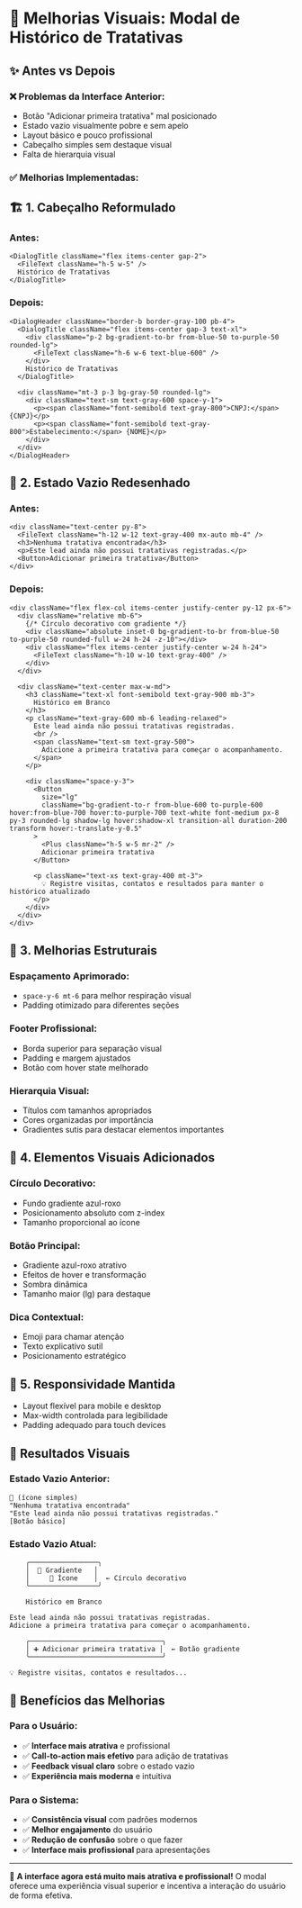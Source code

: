 # 🎨 Melhorias Visuais: Modal de Histórico de Tratativas

## ✨ Antes vs Depois

### **❌ Problemas da Interface Anterior:**
- Botão "Adicionar primeira tratativa" mal posicionado
- Estado vazio visualmente pobre e sem apelo
- Layout básico e pouco profissional
- Cabeçalho simples sem destaque visual
- Falta de hierarquia visual

### **✅ Melhorias Implementadas:**

## 🏗️ **1. Cabeçalho Reformulado**

### **Antes:**
```tsx
<DialogTitle className="flex items-center gap-2">
  <FileText className="h-5 w-5" />
  Histórico de Tratativas
</DialogTitle>
```

### **Depois:**
```tsx
<DialogHeader className="border-b border-gray-100 pb-4">
  <DialogTitle className="flex items-center gap-3 text-xl">
    <div className="p-2 bg-gradient-to-br from-blue-50 to-purple-50 rounded-lg">
      <FileText className="h-6 w-6 text-blue-600" />
    </div>
    Histórico de Tratativas
  </DialogTitle>
  
  <div className="mt-3 p-3 bg-gray-50 rounded-lg">
    <div className="text-sm text-gray-600 space-y-1">
      <p><span className="font-semibold text-gray-800">CNPJ:</span> {CNPJ}</p>
      <p><span className="font-semibold text-gray-800">Estabelecimento:</span> {NOME}</p>
    </div>
  </div>
</DialogHeader>
```

## 🎯 **2. Estado Vazio Redesenhado**

### **Antes:**
```tsx
<div className="text-center py-8">
  <FileText className="h-12 w-12 text-gray-400 mx-auto mb-4" />
  <h3>Nenhuma tratativa encontrada</h3>
  <p>Este lead ainda não possui tratativas registradas.</p>
  <Button>Adicionar primeira tratativa</Button>
</div>
```

### **Depois:**
```tsx
<div className="flex flex-col items-center justify-center py-12 px-6">
  <div className="relative mb-6">
    {/* Círculo decorativo com gradiente */}
    <div className="absolute inset-0 bg-gradient-to-br from-blue-50 to-purple-50 rounded-full w-24 h-24 -z-10"></div>
    <div className="flex items-center justify-center w-24 h-24">
      <FileText className="h-10 w-10 text-gray-400" />
    </div>
  </div>
  
  <div className="text-center max-w-md">
    <h3 className="text-xl font-semibold text-gray-900 mb-3">
      Histórico em Branco
    </h3>
    <p className="text-gray-600 mb-6 leading-relaxed">
      Este lead ainda não possui tratativas registradas. 
      <br />
      <span className="text-sm text-gray-500">
        Adicione a primeira tratativa para começar o acompanhamento.
      </span>
    </p>
    
    <div className="space-y-3">
      <Button 
        size="lg"
        className="bg-gradient-to-r from-blue-600 to-purple-600 hover:from-blue-700 hover:to-purple-700 text-white font-medium px-8 py-3 rounded-lg shadow-lg hover:shadow-xl transition-all duration-200 transform hover:-translate-y-0.5"
      >
        <Plus className="h-5 w-5 mr-2" />
        Adicionar primeira tratativa
      </Button>
      
      <p className="text-xs text-gray-400 mt-3">
        💡 Registre visitas, contatos e resultados para manter o histórico atualizado
      </p>
    </div>
  </div>
</div>
```

## 🔧 **3. Melhorias Estruturais**

### **Espaçamento Aprimorado:**
- `space-y-6 mt-6` para melhor respiração visual
- Padding otimizado para diferentes seções

### **Footer Profissional:**
- Borda superior para separação visual
- Padding e margem ajustados
- Botão com hover state melhorado

### **Hierarquia Visual:**
- Títulos com tamanhos apropriados
- Cores organizadas por importância
- Gradientes sutis para destacar elementos importantes

## 🎨 **4. Elementos Visuais Adicionados**

### **Círculo Decorativo:**
- Fundo gradiente azul-roxo
- Posicionamento absoluto com z-index
- Tamanho proporcional ao ícone

### **Botão Principal:**
- Gradiente azul-roxo atrativo
- Efeitos de hover e transformação
- Sombra dinâmica
- Tamanho maior (lg) para destaque

### **Dica Contextual:**
- Emoji para chamar atenção
- Texto explicativo sutil
- Posicionamento estratégico

## 📱 **5. Responsividade Mantida**

- Layout flexível para mobile e desktop
- Max-width controlada para legibilidade
- Padding adequado para touch devices

## 🎯 **Resultados Visuais**

### **Estado Vazio Anterior:**
```
📄 (ícone simples)
"Nenhuma tratativa encontrada"
"Este lead ainda não possui tratativas registradas."
[Botão básico]
```

### **Estado Vazio Atual:**
```
    ╭─────────────────╮
    │  🎨 Gradiente   │
    │     📄 Ícone    │  ← Círculo decorativo
    ╰─────────────────╯

    Histórico em Branco

Este lead ainda não possui tratativas registradas.
Adicione a primeira tratativa para começar o acompanhamento.

    ╭─────────────────────────────────╮
    │ ➕ Adicionar primeira tratativa │  ← Botão gradiente
    ╰─────────────────────────────────╯

💡 Registre visitas, contatos e resultados...
```

## 🚀 **Benefícios das Melhorias**

### **Para o Usuário:**
- ✅ **Interface mais atrativa** e profissional
- ✅ **Call-to-action mais efetivo** para adição de tratativas
- ✅ **Feedback visual claro** sobre o estado vazio
- ✅ **Experiência mais moderna** e intuitiva

### **Para o Sistema:**
- ✅ **Consistência visual** com padrões modernos
- ✅ **Melhor engajamento** do usuário
- ✅ **Redução de confusão** sobre o que fazer
- ✅ **Interface mais profissional** para apresentações

---

🎉 **A interface agora está muito mais atrativa e profissional!** O modal oferece uma experiência visual superior e incentiva a interação do usuário de forma efetiva. 